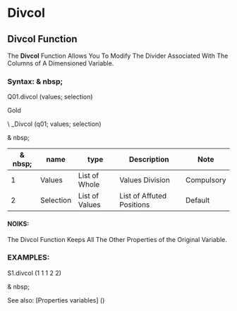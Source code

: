 # Divcol

## Divcol Function

The **Divcol** Function Allows You To Modify The Divider Associated With The Columns of A Dimensioned Variable.

### Syntax: & nbsp;

Q01.divcol (values; selection)

Gold

\ _Divcol (q01; values; selection)

& nbsp;

| & nbsp; | **name** | **type** | **Description** | **Note** |
| --- | --- | --- | --- | --- |
| &#49; | Values ​​| List of Whole | Values ​​Division | Compulsory |
| &#50; | Selection | List of Values ​​| List of Affuted Positions | Default |

#### NOIKS:

The Divcol Function Keeps All The Other Properties of the Original Variable.

### EXAMPLES:

S1.divcol (1 1 1 2 2)

& nbsp;

See also: [Properties variables] (<modify Proproprietesdesvariable.md>)